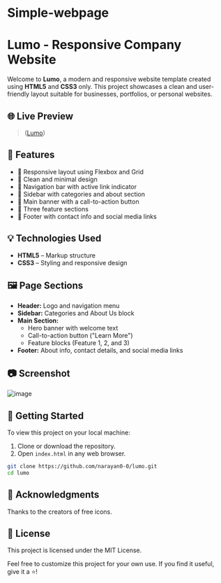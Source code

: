 # Simple-webpage

# Lumo - Responsive Company Website

Welcome to **Lumo**, a modern and responsive website template created using **HTML5** and **CSS3** only. This project showcases a clean and user-friendly layout suitable for businesses, portfolios, or personal websites.

## 🌐 Live Preview

> ([Lumo](https://narayan0-0.github.io/Simple-webpage/))

## 📌 Features

- 🔹 Responsive layout using Flexbox and Grid
- 🔹 Clean and minimal design
- 🔹 Navigation bar with active link indicator
- 🔹 Sidebar with categories and about section
- 🔹 Main banner with a call-to-action button
- 🔹 Three feature sections
- 🔹 Footer with contact info and social media links

## 💡 Technologies Used

- **HTML5** – Markup structure
- **CSS3** – Styling and responsive design

## 🖼️ Page Sections

- **Header:** Logo and navigation menu
- **Sidebar:** Categories and About Us block
- **Main Section:**
  - Hero banner with welcome text
  - Call-to-action button ("Learn More")
  - Feature blocks (Feature 1, 2, and 3)
- **Footer:** About info, contact details, and social media links

## 📷 Screenshot

![image](https://github.com/user-attachments/assets/916502b3-43e2-413e-af75-33c5575be6a8)


## 🚀 Getting Started

To view this project on your local machine:

1. Clone or download the repository.
2. Open `index.html` in any web browser.

```bash
git clone https://github.com/narayan0-0/lumo.git
cd lumo
```
## 🙌 Acknowledgments

Thanks to the creators of free icons.

## 📃 License

This project is licensed under the MIT License.


Feel free to customize this project for your own use. If you find it useful, give it a ⭐️!
